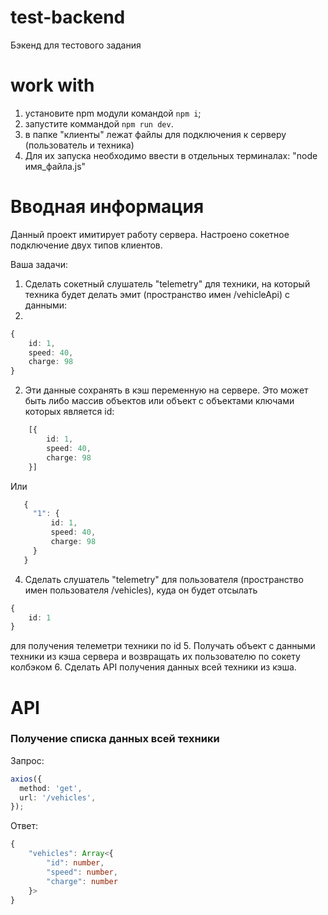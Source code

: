 # test-backend

Бэкенд для тестового задания

# work with

1. установите npm модули командой `npm i`;
2. запустите коммандой `npm run dev`.
3. в папке "клиенты" лежат файлы для подключения к серверу (пользователь и техника)
4. Для их запуска необходимо ввести в отдельных терминалах: "node имя_файла.js"

# Вводная информация

Данный проект имитирует работу сервера. Настроено сокетное подключение двух типов клиентов.

Ваша задачи:

1. Сделать сокетный слушатель "telemetry" для техники, на который техника будет делать эмит (пространство имен /vehicleApi) с данными:
2. 
```typescript
{
    id: 1,
    speed: 40,
    charge: 98
}
```

2. Эти данные сохранять в кэш переменную на сервере. Это может быть либо массив объектов или объект с объектами ключами которых является id:

```typescript
    [{
        id: 1,
        speed: 40,
        charge: 98
    }]
```
Или

```typescript
   {
     "1": {
         id: 1,
         speed: 40,
         charge: 98
     }
   }
```

4. Сделать слушатель "telemetry" для пользователя (пространство имен пользователя /vehicles), куда он будет отсылать

```typescript 
{ 
    id: 1 
}
```

для получения телеметри техники по id
5. Получать объект с данными техники из кэша сервера и возвращать их пользователю по сокету колбэком
6. Сделать API получения данных всей техники из кэша.


# API

### Получение списка данных всей техники

Запрос:

```typescript
axios({
  method: 'get',
  url: '/vehicles',
});
```

Ответ:

```typescript
{
    "vehicles": Array<{
        "id": number,
        "speed": number,
        "charge": number
    }>
}
```
